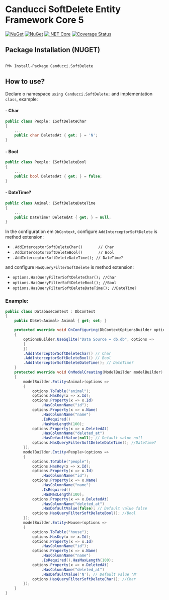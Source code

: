 # Canducci SoftDelete Entity Framework Core 5

[![NuGet](https://img.shields.io/nuget/v/Canducci.SoftDelete.svg?style=plastic&label=version)](https://www.nuget.org/packages/Canducci.SoftDelete/)
[![NuGet](https://img.shields.io/nuget/dt/Canducci.SoftDelete.svg)](https://www.nuget.org/packages/Canducci.SoftDelete/)
[![.NET Core](https://github.com/fulviocanducci/Canducci.SoftDelete/workflows/.NET%20Core/badge.svg)](https://www.nuget.org/packages/Canducci.SoftDelete/)
[![Coverage Status](https://coveralls.io/repos/github/fulviocanducci/Canducci.SoftDelete/badge.svg?branch=master)](https://coveralls.io/github/fulviocanducci/Canducci.SoftDelete?branch=master)

## Package Installation (NUGET)

```Csharp

PM> Install-Package Canducci.SoftDelete

```

## How to use?

Declare o namespace `using Canducci.SoftDelete;` and implementation `class`, example:

#### - Char

```csharp
public class People: ISoftDeleteChar
{
    ...
    public char DeletedAt { get; } = 'N';
}
```

#### - Bool

```csharp
public class People: ISoftDeleteBool
{
    ...
    public bool DeletedAt { get; } = false;
}
```


#### - DateTime?

```csharp
public class Animal: ISoftDeleteDateTime
{
    ...
    public DateTime? DeletedAt { get; } = null;
}
```

In the configuration em `DbContext`, configure `AddInterceptorSoftDelete` is method extension:

* `.AddInterceptorSoftDeleteChar()	     // Char`
* `.AddInterceptorSoftDeleteBool()	     // Bool`
* `.AddInterceptorSoftDeleteDateTime(); // DateTime?`

and configure `HasQueryFilterSoftDelete` is method extension:

* `options.HasQueryFilterSoftDeleteChar(); //Char`
* `options.HasQueryFilterSoftDeleteBool(); //Bool`
* `options.HasQueryFilterSoftDeleteDateTime(); //DateTime?`

### Example:

```csharp
public class DatabaseContext : DbContext
{
	public DbSet<Animal> Animal { get; set; }

	protected override void OnConfiguring(DbContextOptionsBuilder optionsBuilder)
	{
		optionsBuilder.UseSqlite("Data Source = db.db", options =>
		{
		})
		.AddInterceptorSoftDeleteChar() // Char
		.AddInterceptorSoftDeleteBool()	// Bool
		.AddInterceptorSoftDeleteDateTime(); // DateTime?
	}
	protected override void OnModelCreating(ModelBuilder modelBuilder)
	{
		modelBuilder.Entity<Animal>(options =>
		{
			options.ToTable("animal");
			options.HasKey(x => x.Id);
			options.Property(x => x.Id)
				.HasColumnName("id");
			options.Property(x => x.Name)
				.HasColumnName("name")
				.IsRequired()
				.HasMaxLength(100);
			options.Property(x => x.DeletedAt)
				.HasColumnName("deleted_at")
				.HasDefaultValue(null); // Default value null
			options.HasQueryFilterSoftDeleteDateTime(); //DateTime?
		});
		modelBuilder.Entity<People>(options =>
		{
			options.ToTable("people");
			options.HasKey(x => x.Id);
			options.Property(x => x.Id)
				.HasColumnName("id");
			options.Property(x => x.Name)
				.HasColumnName("name")
				.IsRequired()
				.HasMaxLength(100);
			options.Property(x => x.DeletedAt)
				.HasColumnName("deleted_at")
				.HasDefaultValue(false); // Default value false
			options.HasQueryFilterSoftDeleteBool(); //Bool
		});
		modelBuilder.Entity<House>(options =>
		{
			options.ToTable("house");
			options.HasKey(x => x.Id);
			options.Property(x => x.Id)
				.HasColumnName("id");
			options.Property(x => x.Name)
				.HasColumnName("name")
				.IsRequired().HasMaxLength(100);
			options.Property(x => x.DeletedAt)
				.HasColumnName("deleted_at")
				.HasDefaultValue('N'); // Default value 'N'
			options.HasQueryFilterSoftDeleteChar(); //Char
		});
	}
}
```
